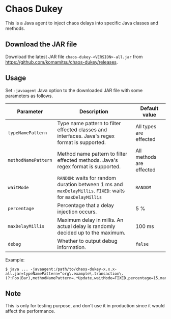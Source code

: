 # Chaos Dukey

This is a Java agent to inject chaos delays into specific Java classes and methods.

## Download the JAR file

Download the latest JAR file `chaos-dukey-<VERSION>-all.jar` from https://github.com/komamitsu/chaos-dukey/releases.

## Usage

Set `-javaagent` Java option to the downloaded JAR file with some parameters as follows.

| Parameter           | Description                                                                                                | Default value            |
|---------------------|------------------------------------------------------------------------------------------------------------|--------------------------|
| `typeNamePattern`   | Type name pattern to filter effected classes and interfaces. Java's regex format is supported.             | All types are effected   |
| `methodNamePattern` | Method name pattern to filter effected methods. Java's regex format is supported.                          | All methods are effected |
| `waitMode`          | `RANDOM`: waits for random duration between 1 ms and `maxDelayMillis`. `FIXED`: waits for `maxDelayMillis` | `RANDOM`                 |
| `percentage`        | Percentage that a delay injection occurs.                                                                  | 5 %                      |
| `maxDelayMillis`    | Maximum delay in millis. An actual delay is randomly decided up to the maximum.                            | 100 ms                   |
| `debug`             | Whether to output debug information.                                                                       | `false`                  |

Example:
```
$ java ... -javaagent:/path/to/chaos-dukey-x.x.x-all.jar=typeNamePattern=^org\.example\.transaction\.(?:Foo|Bar),methodNamePattern=.*Update,waitMode=FIXED,percentage=15,maxDelayMillis=250
```

## Note

This is only for testing purpose, and don't use it in production since it would affect the performance.

